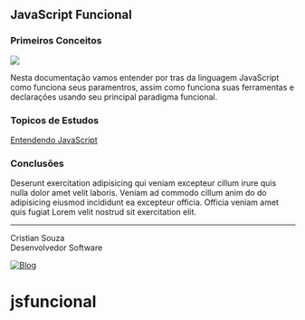 ## JavaScript Funcional

### Primeiros Conceitos

<div>
    <img align="center alt= "JavaScript" src="https://img.shields.io/badge/JavaScript-F7DF1E?style=for-the-badge&logo=javascript&logoColor=black">
</div>

<p>
    Nesta documentação vamos entender por tras da linguagem JavaScript como funciona seus paramentros, assim como funciona suas ferramentas e declarações usando seu principal paradigma funcional.
</p>

### Topicos de Estudos

[Entendendo JavaScript](https://medium.com/tableless/entendendo-programa%C3%A7%C3%A3o-funcional-em-javascript-de-uma-vez-c676489be08b)

### Conclusões

<p>
    Deserunt exercitation adipisicing qui veniam excepteur cillum irure quis nulla dolor amet velit laboris. Veniam ad commodo cillum anim do do adipisicing eiusmod incididunt ea excepteur officia. Officia veniam amet quis fugiat Lorem velit nostrud sit exercitation elit.
</p>

---

<p>Cristian Souza <br>
Desenvolvedor Software <br>

[![Blog](https://img.shields.io/badge/GitHub-100000?style=for-the-badge&logo=github&logoColor=white)](https://github.com/cmsoouza)
# jsfuncional
